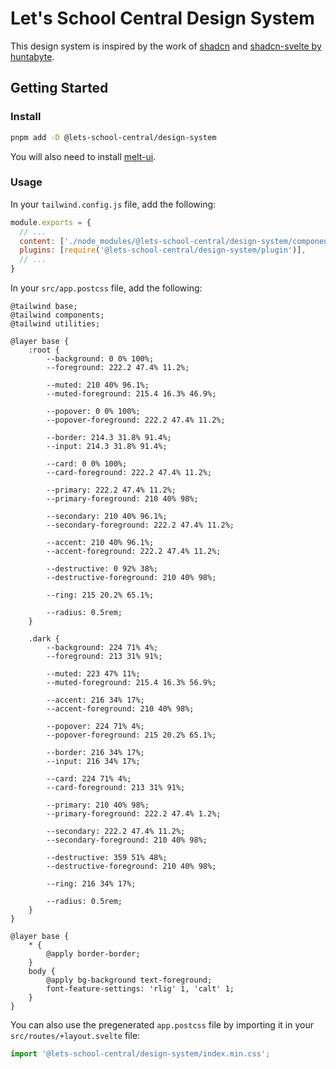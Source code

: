 # Let's School Central Design System

This design system is inspired by the work of [shadcn](https://ui.shadcn.com/) and [shadcn-svelte by huntabyte](https://www.shadcn-svelte.com/).

## Getting Started

### Install

```bash
pnpm add -D @lets-school-central/design-system
```

You will also need to install [melt-ui](https://www.melt-ui.com/).

### Usage

In your `tailwind.config.js` file, add the following:

```js
module.exports = {
  // ...
  content: ['./node_modules/@lets-school-central/design-system/components/**/*.{js,svelte}'],
  plugins: [require('@lets-school-central/design-system/plugin')],
  // ...
}
```

In your `src/app.postcss` file, add the following:

```postcss
@tailwind base;
@tailwind components;
@tailwind utilities;

@layer base {
	:root {
		--background: 0 0% 100%;
		--foreground: 222.2 47.4% 11.2%;

		--muted: 210 40% 96.1%;
		--muted-foreground: 215.4 16.3% 46.9%;

		--popover: 0 0% 100%;
		--popover-foreground: 222.2 47.4% 11.2%;

		--border: 214.3 31.8% 91.4%;
		--input: 214.3 31.8% 91.4%;

		--card: 0 0% 100%;
		--card-foreground: 222.2 47.4% 11.2%;

		--primary: 222.2 47.4% 11.2%;
		--primary-foreground: 210 40% 98%;

		--secondary: 210 40% 96.1%;
		--secondary-foreground: 222.2 47.4% 11.2%;

		--accent: 210 40% 96.1%;
		--accent-foreground: 222.2 47.4% 11.2%;

		--destructive: 0 92% 38%;
		--destructive-foreground: 210 40% 98%;

		--ring: 215 20.2% 65.1%;

		--radius: 0.5rem;
	}

	.dark {
		--background: 224 71% 4%;
		--foreground: 213 31% 91%;

		--muted: 223 47% 11%;
		--muted-foreground: 215.4 16.3% 56.9%;

		--accent: 216 34% 17%;
		--accent-foreground: 210 40% 98%;

		--popover: 224 71% 4%;
		--popover-foreground: 215 20.2% 65.1%;

		--border: 216 34% 17%;
		--input: 216 34% 17%;

		--card: 224 71% 4%;
		--card-foreground: 213 31% 91%;

		--primary: 210 40% 98%;
		--primary-foreground: 222.2 47.4% 1.2%;

		--secondary: 222.2 47.4% 11.2%;
		--secondary-foreground: 210 40% 98%;

		--destructive: 359 51% 48%;
		--destructive-foreground: 210 40% 98%;

		--ring: 216 34% 17%;

		--radius: 0.5rem;
	}
}

@layer base {
	* {
		@apply border-border;
	}
	body {
		@apply bg-background text-foreground;
		font-feature-settings: 'rlig' 1, 'calt' 1;
	}
}
```

You can also use the pregenerated `app.postcss` file by importing it in your `src/routes/+layout.svelte` file:

```ts
import '@lets-school-central/design-system/index.min.css';
```
